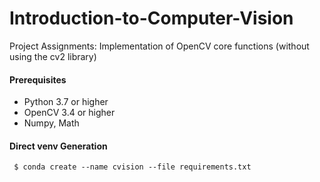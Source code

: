 # Introduction-to-Computer-Vision
Project Assignments: Implementation of OpenCV core functions (without using the cv2 library)
#### Prerequisites
- Python 3.7 or higher
- OpenCV 3.4 or higher
- Numpy, Math

#### Direct venv Generation
 ```consle
  $ conda create --name cvision --file requirements.txt
 ```
